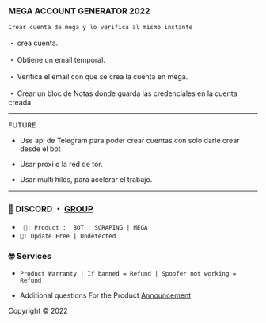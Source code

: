 ###  MEGA ACCOUNT GENERATOR 2022
```sh-session
Crear cuenta de mega y lo verifica al mismo instante
```
・ crea cuenta.

・ Obtiene un email temporal.

・ Verifica el email con que se crea la cuenta en mega.

・ Crear un bloc de Notas donde guarda las credenciales en la cuenta creada

***
FUTURE

- Use api de Telegram para poder crear cuentas con solo darle crear desde el bot

- Usar proxi o la red de tor.

- Usar multi hilos, para acelerar el trabajo.


***
 
### 💬 DISCORD ・ [GROUP](https://discord.gg/KGUDgmhW) 


* ` 🛒: Product :  BOT | SCRAPING | MEGA`
* ` 📌: Update Free | Undetected ` 

### 🤓 Services 

* ` Product Warranty | If banned = Refund | Spoofer not working = Refund `

- Additional questions For the Product [Announcement](https://github.com/andsses/Announcement)

                          
  
 Copyright © 2022
